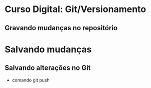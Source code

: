 # Curso Digital: Git/Versionamento

## Gravando mudanças no repositório

# Salvando mudanças

## Salvando alterações no Git

* comando git push